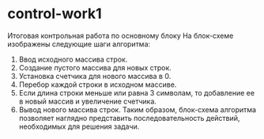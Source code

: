 # control-work1
Итоговая контрольная работа по основному блоку
На блок-схеме изображены следующие шаги алгоритма:
1. Ввод исходного массива строк.
2. Создание пустого массива для новых строк.
3. Установка счетчика для нового массива в 0.
4. Перебор каждой строки в исходном массиве.
5. Если длина строки меньше или равна 3 символам, то добавление ее в новый массив и увеличение счетчика.
6. Вывод нового массива строк.
Таким образом, блок-схема алгоритма позволяет наглядно представить последовательность действий, необходимых для решения задачи.

